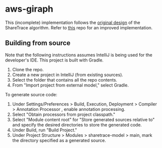 # aws-giraph

This (incomplete) implementation follows the 
[original design](https://doi.org/10.1145/3459930.3469553) of the ShareTrace algorithm. Refer to [this](https://github.com/share-trace/akka) repo for an improved implementation.

## Building from source

Note that the following instructions assumes IntelliJ is being used for the
developer's IDE. This project is built with Gradle.

1. Clone the repo.
2. Create a new project in IntelliJ (from existing sources).
3. Select the folder that contains all the repo contents.
4. From "Import project from external model," select Gradle.

To generate source code:

1. Under Settings/Preferences > Build, Execution, Deployment > Compiler >
   Annotation Processor , enable annotation processing.
2. Select "Obtain processors from project classpath."
3. Select "Module content root" for "Store generated sources relative to" and
   specify the desired directories to store the generated code.
4. Under Build, run "Build Project."
4. Under Project Structure > Modules > sharetrace-model > main, mark the
   directory specified as a generated source.